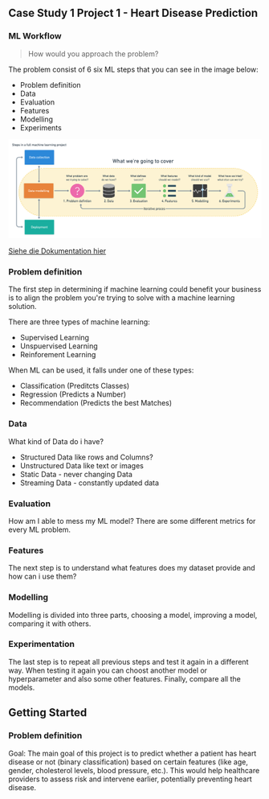 ## Case Study 1 Project 1 - Heart Disease Prediction
### ML Workflow

> How would you approach the problem?
> 
The problem consist of 6 six ML steps that you can see in the image below:
> 
 - Problem definition
 - Data
 - Evaluation
 - Features
 - Modelling
 - Experiments

<img title="a title" alt="Alt text" src="1_Gf0bWgr2wst9A1XR5gakLg.png">


[Siehe die Dokumentation hier](.\mlworkflow.md)

### Problem definition

The first step in determining if machine learning could benefit your business is to align the problem you're trying to solve with a machine learning solution.

There are three types of machine learning:
 - Supervised Learning
 - Unspuervised Learning
 - Reinforement Learning

When ML can be used, it falls under one of these types:
- Classification (Preditcts Classes)
- Regression     (Predicts a Number)
- Recommendation (Predicts the best Matches)


### Data

What kind of Data do i have? 
- Structured Data like rows and Columns?
- Unstructured Data like text or images
- Static Data - never changing Data
- Streaming Data - constantly updated data

### Evaluation

How am I able to mess my ML model? There are some different metrics for every ML problem.

### Features

The next step is to understand what features does my dataset provide and how can i use them?

### Modelling

Modelling is divided into three parts, choosing a model, improving a model, comparing it with others.

### Experimentation

The last step is to repeat all previous steps and test it again in a different way. When testing it again you can choost another model or hyperparameter and also some other features. 
Finally, compare all the models. 

## Getting Started

### Problem definition
Goal: The main goal of this project is to predict whether a patient has heart disease or not (binary classification) based on certain features (like age, gender, cholesterol levels, blood pressure, etc.). This would help healthcare providers to assess risk and intervene earlier, potentially preventing heart disease.








